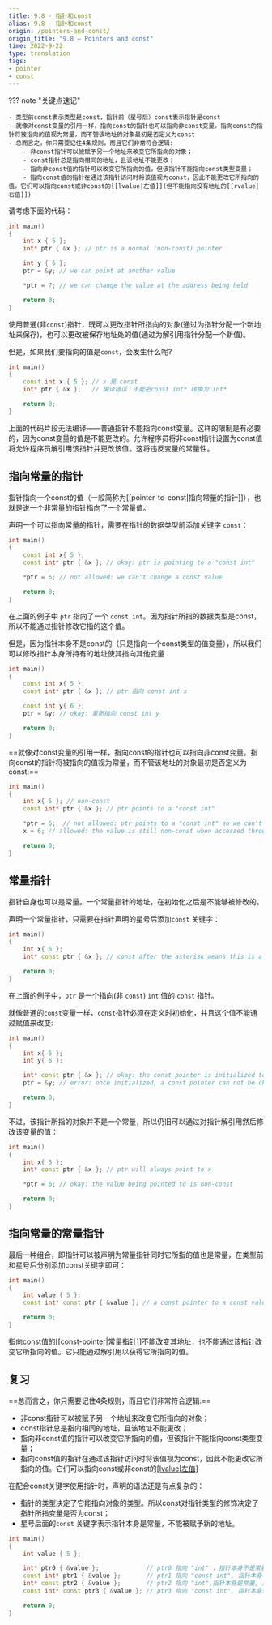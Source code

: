```yaml
---
title: 9.8 - 指针和const
alias: 9.8 - 指针和const
origin: /pointers-and-const/
origin_title: "9.8 — Pointers and const"
time: 2022-9-22
type: translation
tags:
- pointer
- const
---
```


??? note "关键点速记"

	- 类型前const表示类型是const，指针前（星号后）const表示指针是const
	- 就像对const变量的引用一样，指向const的指针也可以指向非const变量。指向const的指针将被指向的值视为常量，而不管该地址的对象最初是否定义为const
	- 总而言之，你只需要记住4条规则，而且它们非常符合逻辑:
		- 非const指针可以被赋予另一个地址来改变它所指向的对象；
		- const指针总是指向相同的地址，且该地址不能更改；
		- 指向非const值的指针可以改变它所指向的值，但该指针不能指向const类型变量；
		- 指向const值的指针在通过该指针访问时将该值视为const，因此不能更改它所指向的值。它们可以指向const或非const的[[lvalue|左值]](但不能指向没有地址的[[rvalue|右值]])



请考虑下面的代码：

```cpp
int main()
{
    int x { 5 };
    int* ptr { &x }; // ptr is a normal (non-const) pointer

    int y { 6 };
    ptr = &y; // we can point at another value

    *ptr = 7; // we can change the value at the address being held

    return 0;
}
```

使用普通(非`const`)指针，既可以更改指针所指向的对象(通过为指针分配一个新地址来保存)，也可以更改被保存地址处的值(通过为解引用指针分配一个新值)。

但是，如果我们要指向的值是`const`，会发生什么呢?


```cpp
int main()
{
    const int x { 5 }; // x 是 const
    int* ptr { &x };   // 编译错误：不能把const int* 转换为 int*

    return 0;
}
```

上面的代码片段无法编译——普通指针不能指向const变量。这样的限制是有必要的，因为const变量的值是不能更改的。允许程序员将非const指针设置为const值将允许程序员解引用该指针并更改该值。这将违反变量的常量性。


## 指向常量的指针

指针指向一个const的值（一般简称为[[pointer-to-const|指向常量的指针]]），也就是说一个非常量的指针指向了一个常量值。

声明一个可以指向常量的指针，需要在指针的数据类型前添加关键字 `const`：

```cpp
int main()
{
    const int x{ 5 };
    const int* ptr { &x }; // okay: ptr is pointing to a "const int"

    *ptr = 6; // not allowed: we can't change a const value

    return 0;
}
```

在上面的例子中 `ptr` 指向了一个 `const int`。因为指针所指的数据类型是const，所以不能通过指针修改它指的这个值。

但是，因为指针本身不是const的（只是指向一个const类型的值变量），所以我们可以修改指针本身所持有的地址使其指向其他变量：


```cpp
int main()
{
    const int x{ 5 };
    const int* ptr { &x }; // ptr 指向 const int x

    const int y{ 6 };
    ptr = &y; // okay: 重新指向 const int y

    return 0;
}
```

==就像对const变量的引用一样，指向const的指针也可以指向非const变量。指向const的指针将被指向的值视为常量，而不管该地址的对象最初是否定义为const:==

```cpp
int main()
{
    int x{ 5 }; // non-const
    const int* ptr { &x }; // ptr points to a "const int"

    *ptr = 6;  // not allowed: ptr points to a "const int" so we can't change the value through ptr
    x = 6; // allowed: the value is still non-const when accessed through non-const identifier x

    return 0;
}
```


## 常量指针


指针自身也可以是常量。一个常量指针的地址，在初始化之后是不能够被修改的。

声明一个常量指针，只需要在指针声明的星号后添加`const` 关键字：

```cpp
int main()
{
    int x{ 5 };
    int* const ptr { &x }; // const after the asterisk means this is a const pointer

    return 0;
}
```

在上面的例子中，`ptr` 是一个指向(非 `const`) `int` 值的 `const` 指针。

就像普通的`const`变量一样，`const`指针必须在定义时初始化，并且这个值不能通过赋值来改变:


```cpp
int main()
{
    int x{ 5 };
    int y{ 6 };

    int* const ptr { &x }; // okay: the const pointer is initialized to the address of x
    ptr = &y; // error: once initialized, a const pointer can not be changed.

    return 0;
}
```

不过，该指针所指的对象并不是一个常量，所以仍旧可以通过对指针解引用然后修改该变量的值：

```cpp
int main()
{
    int x{ 5 };
    int* const ptr { &x }; // ptr will always point to x

    *ptr = 6; // okay: the value being pointed to is non-const

    return 0;
}
```



## 指向常量的常量指针

最后一种组合，即指针可以被声明为常量指针同时它所指的值也是常量，在类型前和星号后分别添加const关键字即可：

```cpp
int main()
{
    int value { 5 };
    const int* const ptr { &value }; // a const pointer to a const value

    return 0;
}
```

指向const值的[[const-pointer|常量指针]]不能改变其地址，也不能通过该指针改变它所指向的值。它只能通过解引用以获得它所指向的值。


## 复习

==总而言之，你只需要记住4条规则，而且它们非常符合逻辑:==

- 非const指针可以被赋予另一个地址来改变它所指向的对象；
- const指针总是指向相同的地址，且该地址不能更改；
- 指向非const值的指针可以改变它所指向的值，但该指针不能指向const类型变量；
- 指向const值的指针在通过该指针访问时将该值视为const，因此不能更改它所指向的值。它们可以指向const或非const的[[lvalue|左值]](但不能指向没有地址的[[rvalue|右值]])


在配合const关键字使用指针时，声明的语法还是有点复杂的：

- 指针的类型决定了它能指向对象的类型。所以const对指针类型的修饰决定了指针所指变量是否为const；
-  星号后面的`const` 关键字表示指针本身是常量，不能被赋予新的地址。

```cpp
int main()
{
    int value { 5 };

    int* ptr0 { &value };             // ptr0 指向 "int" ，指针本身不是常量，是一个普通指针
    const int* ptr1 { &value };       // ptr1 指向 "const int", 指针本身不是常量, 是一个指向常量的指针
    int* const ptr2 { &value };       // ptr2 指向 "int",指针本身是常量, 是一个指向非常量的常量指针
    const int* const ptr3 { &value }; // ptr3 指向 "const int", 指针本身是常量, 是一个指向常量的常量指针

    return 0;
}
```